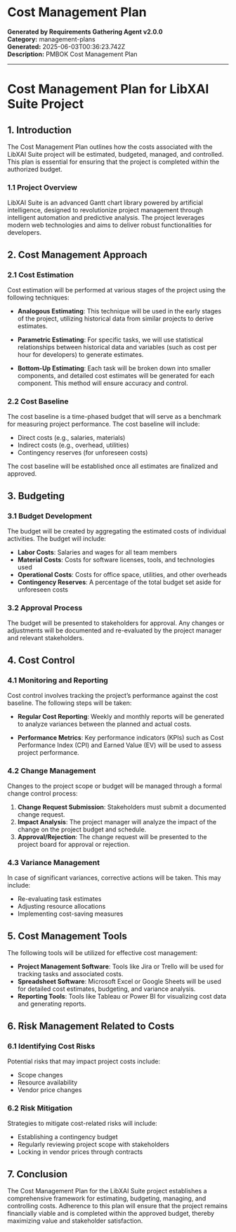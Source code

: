 # Cost Management Plan

**Generated by Requirements Gathering Agent v2.0.0**  
**Category:** management-plans  
**Generated:** 2025-06-03T00:36:23.742Z  
**Description:** PMBOK Cost Management Plan

---

# Cost Management Plan for LibXAI Suite Project

## 1. Introduction

The Cost Management Plan outlines how the costs associated with the LibXAI Suite project will be estimated, budgeted, managed, and controlled. This plan is essential for ensuring that the project is completed within the authorized budget.

### 1.1 Project Overview

LibXAI Suite is an advanced Gantt chart library powered by artificial intelligence, designed to revolutionize project management through intelligent automation and predictive analysis. The project leverages modern web technologies and aims to deliver robust functionalities for developers.

## 2. Cost Management Approach

### 2.1 Cost Estimation

Cost estimation will be performed at various stages of the project using the following techniques:

- **Analogous Estimating**: This technique will be used in the early stages of the project, utilizing historical data from similar projects to derive estimates.
  
- **Parametric Estimating**: For specific tasks, we will use statistical relationships between historical data and variables (such as cost per hour for developers) to generate estimates.

- **Bottom-Up Estimating**: Each task will be broken down into smaller components, and detailed cost estimates will be generated for each component. This method will ensure accuracy and control.

### 2.2 Cost Baseline

The cost baseline is a time-phased budget that will serve as a benchmark for measuring project performance. The cost baseline will include:

- Direct costs (e.g., salaries, materials)
- Indirect costs (e.g., overhead, utilities)
- Contingency reserves (for unforeseen costs)

The cost baseline will be established once all estimates are finalized and approved.

## 3. Budgeting

### 3.1 Budget Development

The budget will be created by aggregating the estimated costs of individual activities. The budget will include:

- **Labor Costs**: Salaries and wages for all team members
- **Material Costs**: Costs for software licenses, tools, and technologies used
- **Operational Costs**: Costs for office space, utilities, and other overheads
- **Contingency Reserves**: A percentage of the total budget set aside for unforeseen costs

### 3.2 Approval Process

The budget will be presented to stakeholders for approval. Any changes or adjustments will be documented and re-evaluated by the project manager and relevant stakeholders.

## 4. Cost Control

### 4.1 Monitoring and Reporting

Cost control involves tracking the project’s performance against the cost baseline. The following steps will be taken:

- **Regular Cost Reporting**: Weekly and monthly reports will be generated to analyze variances between the planned and actual costs.
  
- **Performance Metrics**: Key performance indicators (KPIs) such as Cost Performance Index (CPI) and Earned Value (EV) will be used to assess project performance.

### 4.2 Change Management

Changes to the project scope or budget will be managed through a formal change control process:

1. **Change Request Submission**: Stakeholders must submit a documented change request.
2. **Impact Analysis**: The project manager will analyze the impact of the change on the project budget and schedule.
3. **Approval/Rejection**: The change request will be presented to the project board for approval or rejection.

### 4.3 Variance Management

In case of significant variances, corrective actions will be taken. This may include:

- Re-evaluating task estimates
- Adjusting resource allocations
- Implementing cost-saving measures

## 5. Cost Management Tools

The following tools will be utilized for effective cost management:

- **Project Management Software**: Tools like Jira or Trello will be used for tracking tasks and associated costs.
- **Spreadsheet Software**: Microsoft Excel or Google Sheets will be used for detailed cost estimates, budgeting, and variance analysis.
- **Reporting Tools**: Tools like Tableau or Power BI for visualizing cost data and generating reports.

## 6. Risk Management Related to Costs

### 6.1 Identifying Cost Risks

Potential risks that may impact project costs include:

- Scope changes
- Resource availability
- Vendor price changes

### 6.2 Risk Mitigation

Strategies to mitigate cost-related risks will include:

- Establishing a contingency budget
- Regularly reviewing project scope with stakeholders
- Locking in vendor prices through contracts

## 7. Conclusion

The Cost Management Plan for the LibXAI Suite project establishes a comprehensive framework for estimating, budgeting, managing, and controlling costs. Adherence to this plan will ensure that the project remains financially viable and is completed within the approved budget, thereby maximizing value and stakeholder satisfaction.